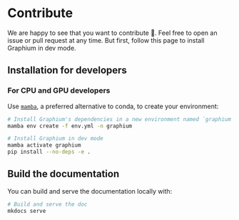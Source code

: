 # Contribute

We are happy to see that you want to contribute 🤗.
Feel free to open an issue or pull request at any time. But first, follow this page to install Graphium in dev mode.

## Installation for developers

### For CPU and GPU developers

Use [`mamba`](https://github.com/mamba-org/mamba), a preferred alternative to conda, to create your environment:

```bash
# Install Graphium's dependencies in a new environment named `graphium`
mamba env create -f env.yml -n graphium

# Install Graphium in dev mode
mamba activate graphium
pip install --no-deps -e .
```

## Build the documentation

You can build and serve the documentation locally with:

```bash
# Build and serve the doc
mkdocs serve
```
